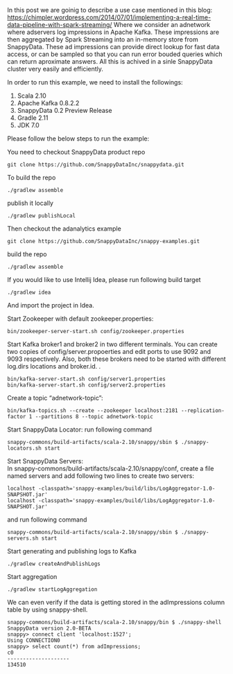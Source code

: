 In this post we are goinig to describe a use case mentioned in this blog: https://chimpler.wordpress.com/2014/07/01/implementing-a-real-time-data-pipeline-with-spark-streaming/
Where we consider an adnetwork where adservers log impressions in Apache Kafka. These impressions are then aggregated by Spark Streaming into an in-memory store from SnappyData. 
These ad impressions can provide direct lookup for fast data access, or can be sampled so that you can run error bouded queries which can return aproximate answers.
All this is achived in a sinle SnappyData cluster very easily and efficiently. 

In order to run this example, we need to install the followings:

1. Scala 2.10
2. Apache Kafka 0.8.2.2
3. SnappyData 0.2 Preview Release
4. Gradle 2.11
5. JDK 7.0

Please follow the below steps to run the example:

You need to checkout SnappyData product repo 
```
git clone https://github.com/SnappyDataInc/snappydata.git
```
To build the repo
```
./gradlew assemble
```
publish it locally 
```
./gradlew publishLocal
```

Then checkout the adanalytics example
```
git clone https://github.com/SnappyDataInc/snappy-examples.git
```
build the repo
```
./gradlew assemble
```
If you would like to use Intellij Idea, please run following build target
```
./gradlew idea 
```
And import the project in Idea.

Start Zookeeper with default zookeeper.properties:
```
bin/zookeeper-server-start.sh config/zookeeper.properties
```
Start Kafka broker1 and broker2 in two different terminals.
You can create two copies of config/server.propoerties and edit ports to use 9092 and 9093 respectively. 
Also, both these brokers need to be started with different log.dirs locations and broker.id. .

```
bin/kafka-server-start.sh config/server1.properties
bin/kafka-server-start.sh config/server2.properties
```
Create a topic “adnetwork-topic”:
```
bin/kafka-topics.sh --create --zookeeper localhost:2181 --replication-factor 1 --partitions 8 --topic adnetwork-topic
```
Start SnappyData Locator:
run following command 
```
snappy-commons/build-artifacts/scala-2.10/snappy/sbin $ ./snappy-locators.sh start
```

Start SnappyData Servers:  
In snappy-commons/build-artifacts/scala-2.10/snappy/conf, create a file named servers and add following two lines to create two servers: 
```
localhost -classpath='snappy-examples/build/libs/LogAggregator-1.0-SNAPSHOT.jar'
localhost -classpath='snappy-examples/build/libs/LogAggregator-1.0-SNAPSHOT.jar'
```
and run following command 

```
snappy-commons/build-artifacts/scala-2.10/snappy/sbin $ ./snappy-servers.sh start
```

Start generating and publishing logs to Kafka
```
./gradlew createAndPublishLogs
```

Start aggregation
```
./gradlew startLogAggregation
```

We can even verify if the data is getting stored in the adImpressions column table by using snappy-shell. 
```
snappy-commons/build-artifacts/scala-2.10/snappy/bin $ ./snappy-shell 
SnappyData version 2.0-BETA
snappy> connect client 'localhost:1527';
Using CONNECTION0
snappy> select count(*) from adImpressions;
c0                 
--------------------
134510 
```




